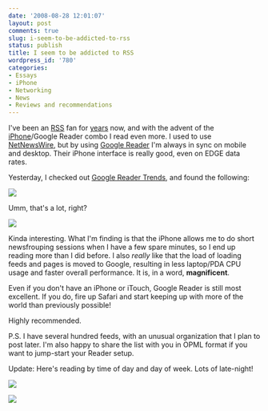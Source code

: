 ```yaml
---
date: '2008-08-28 12:01:07'
layout: post
comments: true
slug: i-seem-to-be-addicted-to-rss
status: publish
title: I seem to be addicted to RSS
wordpress_id: '780'
categories:
- Essays
- iPhone
- Networking
- News
- Reviews and recommendations
---
```


I've been an [RSS](http://en.wikipedia.org/wiki/RSS) fan for [years](http://fnord.phfactor.net/2007/05/08/an-essay-on-rss/) now, and with the advent of the [iPhone](http://fnord.phfactor.net/category/iphone/)/Google Reader combo I read even more. I used to use [NetNewsWire](http://www.newsgator.com/Individuals/NetNewsWire/Default.aspx), but by using [Google Reader](http://www.google.com/reader/) I'm always in sync on mobile and desktop. Their iPhone interface is really good, even on EDGE data rates.

Yesterday, I checked out [Google Reader Trends](http://www.google.com/reader/view/?page=trends), and found the following:

[![](http://fnord.phfactor.net/wp-content/uploads/2008/08/picture-11.png)](http://fnord.phfactor.net/wp-content/uploads/2008/08/picture-11.png)

Umm, that's a lot, right?

[![](http://fnord.phfactor.net/wp-content/uploads/2008/08/picture-22.png)](http://fnord.phfactor.net/wp-content/uploads/2008/08/picture-22.png)

Kinda interesting. What I'm finding is that the iPhone allows me to do short newsfrouping sessions when I have a few spare minutes, so I end up reading more than I did before. I also _really_ like that the load of loading feeds and pages is moved to Google, resulting in less laptop/PDA CPU usage and faster overall performance. It is, in a word, **magnificent**.

Even if you don't have an iPhone or iTouch, Google Reader is still most excellent. If you do, fire up Safari and start keeping up with more of the world than previously possible!

Highly recommended.

P.S. I have several hundred feeds, with an unusual organization that I plan to post later. I'm also happy to share the list with you in OPML format if you want to jump-start your Reader setup.

Update: Here's reading by time of day and day of week. Lots of late-night!

[![](http://fnord.phfactor.net/wp-content/uploads/2008/08/picture-7.png)](http://fnord.phfactor.net/wp-content/uploads/2008/08/picture-7.png)

[![](http://fnord.phfactor.net/wp-content/uploads/2008/08/picture-8.png)](http://fnord.phfactor.net/wp-content/uploads/2008/08/picture-8.png)
